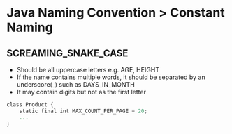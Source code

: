 # Java Naming Convention > Constant Naming

## SCREAMING_SNAKE_CASE
- Should be all uppercase letters e.g. AGE, HEIGHT
- If the name contains multiple words, it should be separated by an underscore(_) such as DAYS_IN_MONTH
- It may contain digits but not as the first letter

```java
class Product {   
    static final int MAX_COUNT_PER_PAGE = 20;  
    ...
} 
```
